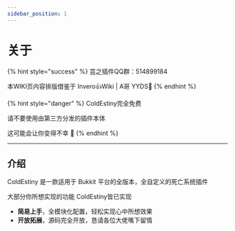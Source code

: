 ```yaml
---
sidebar_position: 1
---
```

# 关于

{% hint style="success" %} 芸之插件QQ群：514899184

本WIKI页内容排版借鉴于 Invero👍Wiki | A哥 YYDS🎉 {% endhint %}

{% hint style="danger" %} ColdEstiny完全免费

请不要使用由第三方分发的插件本体

这可能会让你变得不幸 🙅‍ {% endhint %}


***

## 介绍

ColdEstiny 是一款适用于 Bukkit 平台的全版本，全自定义的死亡系统插件

大部分你所想实现的功能 ColdEstiny皆已实现

* **简易上手**，全模块化配置，轻松实现心中所想效果
* **开放拓展**，源码完全开放，恳请各位大佬嘴下留情